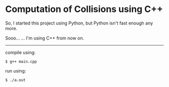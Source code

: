 # Computation of Collisions using C++

So, I started this project using Python, but Python isn't fast enough any more.

Sooo... ... I'm using C++ from now on.

---

compile using:

    $ g++ main.cpp

run using:

    $ ./a.out
